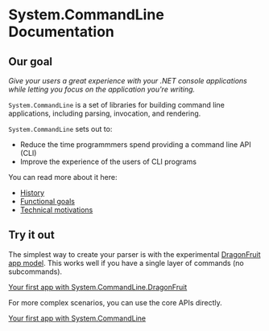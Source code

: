# System.CommandLine Documentation

## Our goal

_Give your users a great experience with your .NET console applications while letting you focus on the application you're writing._

`System.CommandLine` is a set of libraries for building command line applications, including parsing, invocation, and rendering.

`System.CommandLine` sets out to:

* Reduce the time programmmers spend providing a command line API (CLI)
* Improve the experience of the users of CLI programs

You can read more about it here:

* [History](History.md)
* [Functional goals](Functional-goals.md)
* [Technical motivations](Technical-motivations.md)

## Try it out

The simplest way to create your parser is with the experimental [DragonFruit app model](DragonFruit-overview.md). This works well if you have a single layer of commands (no subcommands).

[Your first app with System.CommandLine.DragonFruit](Your-first-app-with-System-CommandLine-DragonFruit.md)

For more complex scenarios, you can use the core APIs directly.

[Your first app with System.CommandLine](Your-first-app-with-System-CommandLine.md)
